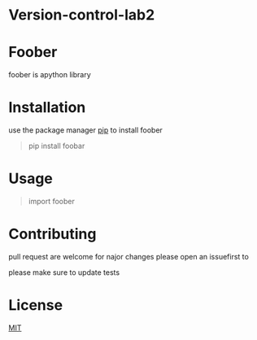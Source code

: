 # Version-control-lab2
# Foober
foober is apython library 
# Installation 
use the package manager <a href="#">pip</a> to install foober
>pip install foobar
# Usage
>import foober 
# Contributing 
pull request are welcome for najor changes please open  an issuefirst to 

please make sure to update tests
# License 
<a href="#">MIT</a>


